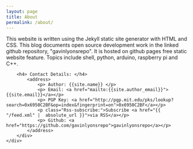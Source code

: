 ```yaml
---
layout: page
title: About
permalink: /about/
---
```

<html>
<body>	
	<div class="bgimage">
         <div class="container">
            <p>This website is written using the Jekyll static site generator with HTML and CSS. This blog documents open source development work in the linked github repository, "gavinlyonsrepo". 
              It is hosted on github pages free static website feature. 
              Topics include shell, python, arduino, raspberry pi and C++.</p> 
	
        <h4> Contact Details: </h4>
	        <address>
		        <p> Author: {{site.name}} </p>
		        <p> Email: <a href="mailto:{{site.author_email}}">{{site.email}}</a></p>
		        <p> PGP Key: <a href="http://pgp.mit.edu/pks/lookup?search=0x6950C2BF&op=index&fingerprint=on">0x6950C2BF</a></p>
                <p class="Rss-subscribe:">Subscribe <a href="{{ "/feed.xml" |  absolute_url }}">via RSS</a></p>   
                <p> Github: <a href="https://github.com/gavinlyonsrepo">gavinlyonsrepo</a></p>
	        </address>
        </div>
	</div>		
</body>
</html>











